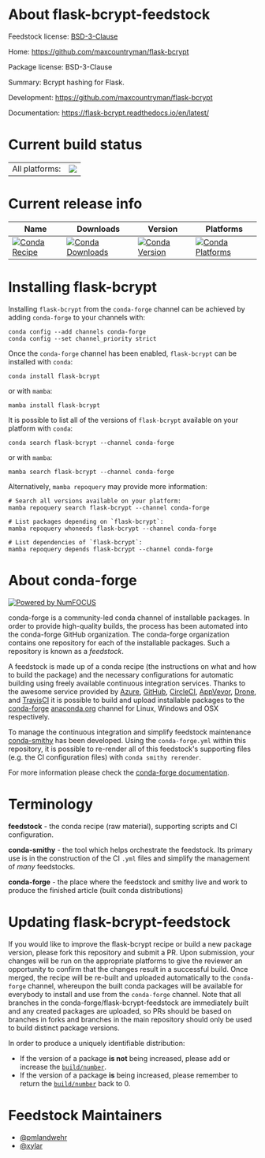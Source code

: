 About flask-bcrypt-feedstock
============================

Feedstock license: [BSD-3-Clause](https://github.com/conda-forge/flask-bcrypt-feedstock/blob/main/LICENSE.txt)

Home: https://github.com/maxcountryman/flask-bcrypt

Package license: BSD-3-Clause

Summary: Bcrypt hashing for Flask.

Development: https://github.com/maxcountryman/flask-bcrypt

Documentation: https://flask-bcrypt.readthedocs.io/en/latest/

Current build status
====================


<table><tr><td>All platforms:</td>
    <td>
      <a href="https://dev.azure.com/conda-forge/feedstock-builds/_build/latest?definitionId=2946&branchName=main">
        <img src="https://dev.azure.com/conda-forge/feedstock-builds/_apis/build/status/flask-bcrypt-feedstock?branchName=main">
      </a>
    </td>
  </tr>
</table>

Current release info
====================

| Name | Downloads | Version | Platforms |
| --- | --- | --- | --- |
| [![Conda Recipe](https://img.shields.io/badge/recipe-flask--bcrypt-green.svg)](https://anaconda.org/conda-forge/flask-bcrypt) | [![Conda Downloads](https://img.shields.io/conda/dn/conda-forge/flask-bcrypt.svg)](https://anaconda.org/conda-forge/flask-bcrypt) | [![Conda Version](https://img.shields.io/conda/vn/conda-forge/flask-bcrypt.svg)](https://anaconda.org/conda-forge/flask-bcrypt) | [![Conda Platforms](https://img.shields.io/conda/pn/conda-forge/flask-bcrypt.svg)](https://anaconda.org/conda-forge/flask-bcrypt) |

Installing flask-bcrypt
=======================

Installing `flask-bcrypt` from the `conda-forge` channel can be achieved by adding `conda-forge` to your channels with:

```
conda config --add channels conda-forge
conda config --set channel_priority strict
```

Once the `conda-forge` channel has been enabled, `flask-bcrypt` can be installed with `conda`:

```
conda install flask-bcrypt
```

or with `mamba`:

```
mamba install flask-bcrypt
```

It is possible to list all of the versions of `flask-bcrypt` available on your platform with `conda`:

```
conda search flask-bcrypt --channel conda-forge
```

or with `mamba`:

```
mamba search flask-bcrypt --channel conda-forge
```

Alternatively, `mamba repoquery` may provide more information:

```
# Search all versions available on your platform:
mamba repoquery search flask-bcrypt --channel conda-forge

# List packages depending on `flask-bcrypt`:
mamba repoquery whoneeds flask-bcrypt --channel conda-forge

# List dependencies of `flask-bcrypt`:
mamba repoquery depends flask-bcrypt --channel conda-forge
```


About conda-forge
=================

[![Powered by
NumFOCUS](https://img.shields.io/badge/powered%20by-NumFOCUS-orange.svg?style=flat&colorA=E1523D&colorB=007D8A)](https://numfocus.org)

conda-forge is a community-led conda channel of installable packages.
In order to provide high-quality builds, the process has been automated into the
conda-forge GitHub organization. The conda-forge organization contains one repository
for each of the installable packages. Such a repository is known as a *feedstock*.

A feedstock is made up of a conda recipe (the instructions on what and how to build
the package) and the necessary configurations for automatic building using freely
available continuous integration services. Thanks to the awesome service provided by
[Azure](https://azure.microsoft.com/en-us/services/devops/), [GitHub](https://github.com/),
[CircleCI](https://circleci.com/), [AppVeyor](https://www.appveyor.com/),
[Drone](https://cloud.drone.io/welcome), and [TravisCI](https://travis-ci.com/)
it is possible to build and upload installable packages to the
[conda-forge](https://anaconda.org/conda-forge) [anaconda.org](https://anaconda.org/)
channel for Linux, Windows and OSX respectively.

To manage the continuous integration and simplify feedstock maintenance
[conda-smithy](https://github.com/conda-forge/conda-smithy) has been developed.
Using the ``conda-forge.yml`` within this repository, it is possible to re-render all of
this feedstock's supporting files (e.g. the CI configuration files) with ``conda smithy rerender``.

For more information please check the [conda-forge documentation](https://conda-forge.org/docs/).

Terminology
===========

**feedstock** - the conda recipe (raw material), supporting scripts and CI configuration.

**conda-smithy** - the tool which helps orchestrate the feedstock.
                   Its primary use is in the construction of the CI ``.yml`` files
                   and simplify the management of *many* feedstocks.

**conda-forge** - the place where the feedstock and smithy live and work to
                  produce the finished article (built conda distributions)


Updating flask-bcrypt-feedstock
===============================

If you would like to improve the flask-bcrypt recipe or build a new
package version, please fork this repository and submit a PR. Upon submission,
your changes will be run on the appropriate platforms to give the reviewer an
opportunity to confirm that the changes result in a successful build. Once
merged, the recipe will be re-built and uploaded automatically to the
`conda-forge` channel, whereupon the built conda packages will be available for
everybody to install and use from the `conda-forge` channel.
Note that all branches in the conda-forge/flask-bcrypt-feedstock are
immediately built and any created packages are uploaded, so PRs should be based
on branches in forks and branches in the main repository should only be used to
build distinct package versions.

In order to produce a uniquely identifiable distribution:
 * If the version of a package **is not** being increased, please add or increase
   the [``build/number``](https://docs.conda.io/projects/conda-build/en/latest/resources/define-metadata.html#build-number-and-string).
 * If the version of a package **is** being increased, please remember to return
   the [``build/number``](https://docs.conda.io/projects/conda-build/en/latest/resources/define-metadata.html#build-number-and-string)
   back to 0.

Feedstock Maintainers
=====================

* [@pmlandwehr](https://github.com/pmlandwehr/)
* [@xylar](https://github.com/xylar/)

